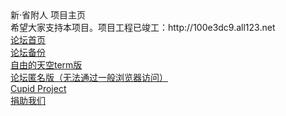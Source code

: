 <html>
<head>
<link href="http://4f41u55337.qicp.vip/static/css/pincong/img/favicon.ico?v=20210316" rel="shortcut icon" type="image/x-icon" />
<body>
新·省附人 项目主页<br>
希望大家支持本项目。项目工程已竣工：http://100e3dc9.all123.net
<br><a href="http://100e3dc9.all123.net">论坛首页</a><br>
<a href="https://sf-er.github.io/sferbackup/">论坛备份</a><br>
<a href="telnet://http://100e3dc9.all123.net:23">自由的天空term版</a><br>
<a href="http://gx6vlbrq7kizkddzc22oeytyymbx622qgqljicv2p2lfdfm5htxyr3yd.onion">论坛匿名版（无法通过一般浏览器访问）</a><br>
<a href="https://sf-er.github.io/cupid">Cupid Project</a><br>
<a href="https://sf-er.github.io/donate">捐助我们</a>
